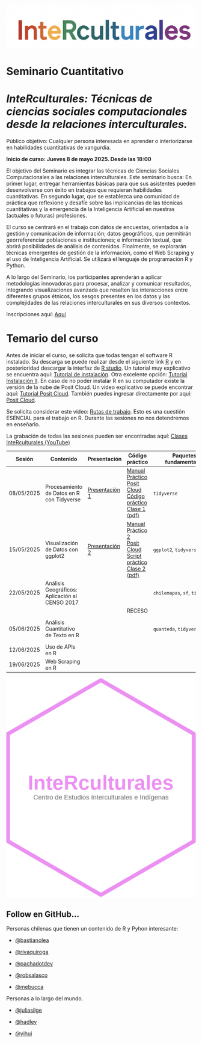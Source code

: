![](img/interculturales2.png)

# Seminario Cuantitativo

# ***InteRculturales:** Técnicas de ciencias sociales computacionales desde la relaciones interculturales.*

Público objetivo: Cualquier persona interesada en aprender o interiorizarse en habilidades cuantitativas de vangurdia.

**Inicio de curso: Jueves 8 de mayo 2025. Desde las 18:00**

El objetivo del Seminario es integrar las técnicas de Ciencias Sociales Computacionales a las relaciones interculturales. Este seminario busca: En primer lugar, entregar herramientas básicas para que sus asistentes pueden desenvolverse con éxito en trabajos que requieran habilidades cuantitativas. En segundo lugar, que se establezca una comunidad de práctica que reflexione y desafíe sobre las implicancias de las técnicas cuantitativas y la emergencia de la Inteligencia Artificial en nuestras (actuales o futuras) profesiones.

El curso se centrará en el trabajo con datos de encuestas, orientados a la gestión y comunicación de información; datos geográficos, que permitirán georreferenciar poblaciones e instituciones; e información textual, que abrirá posibilidades de análisis de contenidos. Finalmente, se explorarán técnicas emergentes de gestión de la información, como el Web Scraping y el uso de Inteligencia Artificial. Se utilizará el lenguaje de programación R y Python.

A lo largo del Seminario, los participantes aprenderán a aplicar metodologías innovadoras para procesar, analizar y comunicar resultados, integrando visualizaciones avanzada que resalten las interacciones entre diferentes grupos étnicos, los sesgos presentes en los datos y las complejidades de las relaciones interculturales en sus diversos contextos.

Inscripciones aquí: [Aquí](https://forms.cloud.microsoft/r/10cuEygf00)

# Temario del curso

Antes de iniciar el curso, se solicita que todas tengan el software R instalado. Su descarga se puede realizar desde el siguiente link [R](https://cran.r-project.org/bin/windows/base/) y en posterioridad descargar la interfaz de [R studio](https://posit.co/download/rstudio-desktop/). Un tutorial muy explicativo se encuentra aquí: [Tutorial de instalación](https://www.youtube.com/watch?v=RtkCAKXsVbw&t=204s). Otra excelente opción: [Tutorial Instalación II](https://bastianolea.rbind.io/blog/r_introduccion/instalar_r/). En caso de no poder instalar R en su computador existe la versión de la nube de Posit Cloud. Un vídeo explicativo se puede encontrar aquí: [Tutorial Posit Cloud](https://www.youtube.com/watch?v=hZuCmgoSGzM). También puedes ingresar directamente por aquí: [Posit Cloud](https://posit.cloud/).

Se solicita considerar este vídeo: [Rutas de trabajo](https://www.youtube.com/watch?v=gWcmdA_uGVY). Esto es una cuestión ESENCIAL para el trabajo en R. Durante las sesiones no nos detendremos en enseñarlo.

La grabación de todas las sesiones pueden ser encontradas aquí: [Clases InteRculturales (YouTube)](https://youtube.com/playlist?list=PL8V8dGNnJoBQUQ0lXLNRAtuDXb3UCZ9NX&si=Q6AmGrO4gpyabDlW)

| **Sesión** | **Contenido**                                  | **Presentación**                                                                                              | **Código práctico**                                                                                                                                                                                                                                                                                                                                                                                | **Paquetes fundamentales**      | **Referencias**                                                                                                                                     |
|------------|------------------------------------------------|---------------------------------------------------------------------------------------------------------------|----------------------------------------------------------------------------------------------------------------------------------------------------------------------------------------------------------------------------------------------------------------------------------------------------------------------------------------------------------------------------------------------------|---------------------------------|-----------------------------------------------------------------------------------------------------------------------------------------------------|
| 08/05/2025 | Procesamiento de Datos en R con Tidyverse      | [Presentación 1](https://centrociir.github.io/interculturales/clases/clase1/pres/presentacion-1.html)         | [Manual Práctico](https://centrociir.github.io/interculturales/clases/clase1/clase_1.html) <br> [Posit Cloud](https://posit.cloud/content/10310196) <br> [Código práctico](https://github.com/centrociir/interculturales/blob/main/clases/clase1/practico/practico_1.R) <br> [Clase 1 (pdf)](https://github.com/centrociir/interculturales/blob/main/clases/clase1/interculturales_1.pdf)          | `tidyverse`                     | [Introducción a Tidyverse](https://r4ds.had.co.nz/tidy-data.html)                                                                                   |
| 15/05/2025 | Visualización de Datos con ggplot2             | [Presentación 2](https://centrociir.github.io/interculturales/clases/clase2/presentacion/presentacion-2.html) | [Manual Práctico 2](https://centrociir.github.io/interculturales/clases/clase2/practico/practico2.html) <br> [Posit Cloud](https://posit.cloud/content/10365718) <br> [Script práctico](https://github.com/centrociir/interculturales/blob/main/clases/clase2/script_practico.R) <br> [Clase 2 (pdf)](https://github.com/centrociir/interculturales/blob/main/clases/clase2/interculturales_2.pdf) | `ggplot2`, `tidyverse`          | [R4DS: Visualización](https://r4ds.had.co.nz/data-visualisation.html)                                                                               |
| 22/05/2025 | Análisis Geográficos: Aplicación al CENSO 2017 |                                                                                                               |                                                                                                                                                                                                                                                                                                                                                                                                    | `chilemapas`, `sf`, `tidyverse` | [ChileMapas](https://github.com/juanmiguelsr/chilemapas)                                                                                            |
|            |                                                |                                                                                                               | RECESO                                                                                                                                                                                                                                                                                                                                                                                             |                                 |                                                                                                                                                     |
| 05/06/2025 | Análisis Cuantitativo de Texto en R            |                                                                                                               |                                                                                                                                                                                                                                                                                                                                                                                                    | `quanteda`, `tidyverse`         | [Text Mining with R](https://www.tidytextmining.com), [Paper 1](https://doi.org/10.1080/19312458.2017.1387238), [quanteda.io](https://quanteda.io/) |
| 12/06/2025 | Uso de APIs en R                               |                                                                                                               |                                                                                                                                                                                                                                                                                                                                                                                                    |                                 | [OpenAI Docs](https://platform.openai.com/docs/)                                                                                                    |
| 19/06/2025 | Web Scraping en R                              |                                                                                                               |                                                                                                                                                                                                                                                                                                                                                                                                    |                                 |                                                                                                                                                     |

![](img/sticker_ciir_rosa_v2.png)

## Follow en GitHub...

Personas chilenas que tienen un contenido de R y Pyhon interesante:

-   [\@bastianolea](https://github.com/bastianolea)

-   [\@rivaquiroga](https://github.com/rivaquiroga/)

-   [\@pachadotdev](https://github.com/pachadotdev)

-   [\@robsalasco](https://github.com/robsalasco)

-   [\@mebucca](https://github.com/mebucca)

Personas a lo largo del mundo.

-   [\@juliasilge](https://github.com/)

-   [\@hadley](https://github.com/hadley)

-   [\@yihui](https://github.com/yihui)
